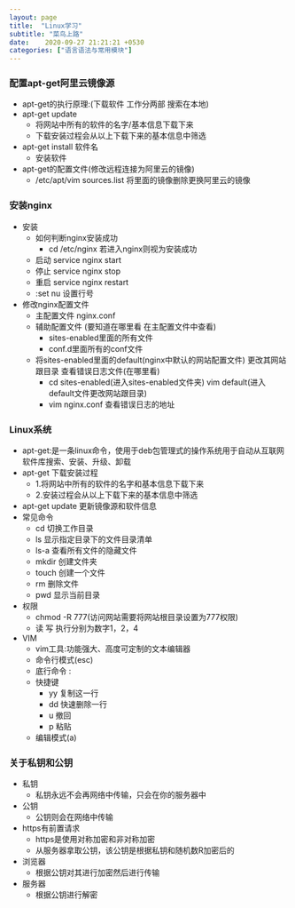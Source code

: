 ```yaml
---
layout: page
title:  "Linux学习"
subtitle: "菜鸟上路"
date:    2020-09-27 21:21:21 +0530
categories: ["语言语法与常用模块"]
---
```







### 配置apt-get阿里云镜像源
- apt-get的执行原理:(下载软件 工作分两部 搜索在本地)
- apt-get update
    - 将网站中所有的软件的名字/基本信息下载下来
    - 下载安装过程会从以上下载下来的基本信息中筛选
- apt-get install 软件名
    - 安装软件
- apt-get的配置文件(修改远程连接为阿里云的镜像)
    - /etc/apt/vim sources.list 将里面的镜像删除更换阿里云的镜像


### 安装nginx
- 安装
    - 如何判断nginx安装成功
        - cd /etc/nginx 若进入nginx则视为安装成功
    - 启动 service nginx start
    - 停止 service nginx stop
    - 重启 service nginx restart
    - :set nu 设置行号
- 修改nginx配置文件
    - 主配置文件 nginx.conf
    - 辅助配置文件 (要知道在哪里看 在主配置文件中查看)
        - sites-enabled里面的所有文件
        - conf.d里面所有的conf文件
    - 将sites-enabled里面的default(nginx中默认的网站配置文件) 更改其网站跟目录 查看错误日志文件(在哪里看)
        - cd sites-enabled(进入sites-enabled文件夹)  vim default(进入default文件更改网站跟目录)  
        - vim nginx.conf 查看错误日志的地址   

### Linux系统
- apt-get:是一条linux命令，使用于deb包管理式的操作系统用于自动从互联网软件库搜索、安装、升级、卸载
- apt-get 下载安装过程
    - 1.将网站中所有的软件的名字和基本信息下载下来
    - 2.安装过程会从以上下载下来的基本信息中筛选
- apt-get update 更新镜像源和软件信息
- 常见命令
    - cd 切换工作目录 
    - ls 显示指定目录下的文件目录清单
    - ls-a 查看所有文件的隐藏文件
    - mkdir 创建文件夹
    - touch 创建一个文件
    - rm  删除文件
    - pwd   显示当前目录
- 权限
    - chmod -R 777(访问网站需要将网站根目录设置为777权限)
    - 读 写 执行分别为数字1，2，4
- VIM
    - vim工具:功能强大、高度可定制的文本编辑器
    - 命令行模式(esc)
    - 底行命令 :
    - 快捷键
        - yy 复制这一行
        - dd 快速删除一行
        - u 撤回
        - p 粘贴
    - 编辑模式(a)

### 关于私钥和公钥
- 私钥
    - 私钥永远不会再网络中传输，只会在你的服务器中
- 公钥
    - 公钥则会在网络中传输
- https有前置请求
    - https是使用对称加密和非对称加密
    - 从服务器拿取公钥，该公钥是根据私钥和随机数R加密后的
- 浏览器
    - 根据公钥对其进行加密然后进行传输
- 服务器
    - 根据公钥进行解密